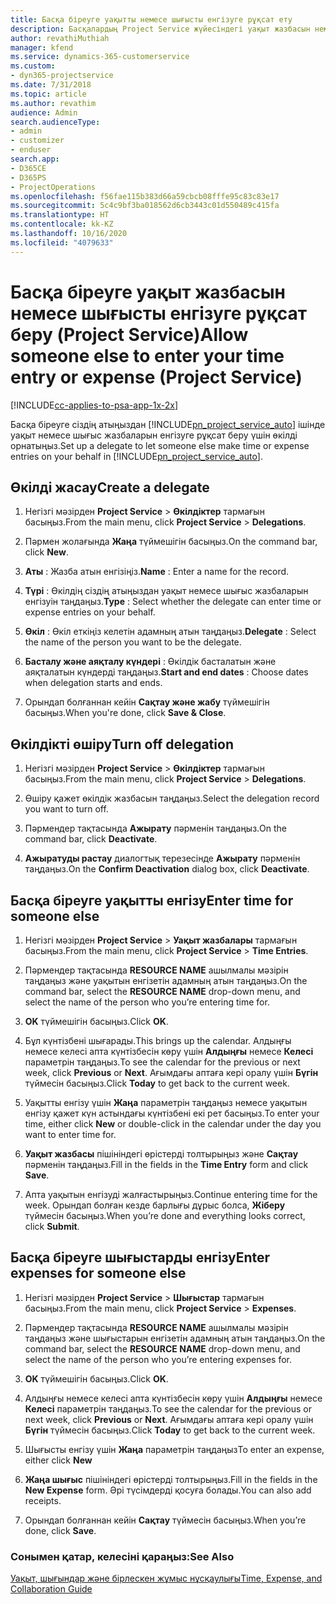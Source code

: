 ```yaml
---
title: Басқа біреуге уақытты немесе шығысты енгізуге рұқсат ету
description: Басқалардың Project Service жүйесіндегі уақыт жазбасын немесе шығысты енгізуге мүмкіндік беру жолы
author: revathiMuthiah
manager: kfend
ms.service: dynamics-365-customerservice
ms.custom:
- dyn365-projectservice
ms.date: 7/31/2018
ms.topic: article
ms.author: revathim
audience: Admin
search.audienceType:
- admin
- customizer
- enduser
search.app:
- D365CE
- D365PS
- ProjectOperations
ms.openlocfilehash: f56fae115b383d66a59cbcb08fffe95c83c83e17
ms.sourcegitcommit: 5c4c9bf3ba018562d6cb3443c01d550489c415fa
ms.translationtype: HT
ms.contentlocale: kk-KZ
ms.lasthandoff: 10/16/2020
ms.locfileid: "4079633"
---
```

# <a name="allow-someone-else-to-enter-your-time-entry-or-expense-project-service"></a><span data-ttu-id="6bb28-103">Басқа біреуге уақыт жазбасын немесе шығысты енгізуге рұқсат беру (Project Service)</span><span class="sxs-lookup"><span data-stu-id="6bb28-103">Allow someone else to enter your time entry or expense (Project Service)</span></span>

[!INCLUDE[cc-applies-to-psa-app-1x-2x](../includes/cc-applies-to-psa-app-1x-2x.md)]

<span data-ttu-id="6bb28-104">Басқа біреуге сіздің атыңыздан [!INCLUDE[pn_project_service_auto](../includes/pn-project-service-auto.md)] ішінде уақыт немесе шығыс жазбаларын енгізуге рұқсат беру үшін өкілді орнатыңыз.</span><span class="sxs-lookup"><span data-stu-id="6bb28-104">Set up a delegate to let someone else make time or expense entries on your behalf in [!INCLUDE[pn_project_service_auto](../includes/pn-project-service-auto.md)].</span></span>  
  
## <a name="create-a-delegate"></a><span data-ttu-id="6bb28-105">Өкілді жасау</span><span class="sxs-lookup"><span data-stu-id="6bb28-105">Create a delegate</span></span>  
  
1.  <span data-ttu-id="6bb28-106">Негізгі мәзірден **Project Service** > **Өкілдіктер** тармағын басыңыз.</span><span class="sxs-lookup"><span data-stu-id="6bb28-106">From the main menu, click **Project Service** > **Delegations**.</span></span>  
  
2.  <span data-ttu-id="6bb28-107">Пәрмен жолағында **Жаңа** түймешігін басыңыз.</span><span class="sxs-lookup"><span data-stu-id="6bb28-107">On the command bar, click **New**.</span></span>  
  
3. <span data-ttu-id="6bb28-108">**Аты** : Жазба атын енгізіңіз.</span><span class="sxs-lookup"><span data-stu-id="6bb28-108">**Name** : Enter a name for the record.</span></span>  
  
4. <span data-ttu-id="6bb28-109">**Түрі** : Өкілдің сіздің атыңыздан уақыт немесе шығыс жазбаларын енгізуін таңдаңыз.</span><span class="sxs-lookup"><span data-stu-id="6bb28-109">**Type** : Select whether the delegate can enter time or expense entries on your behalf.</span></span>  
  
5. <span data-ttu-id="6bb28-110">**Өкіл** : Өкіл еткіңіз келетін адамның атын таңдаңыз.</span><span class="sxs-lookup"><span data-stu-id="6bb28-110">**Delegate** : Select the name of the person you want to be the delegate.</span></span>  
  
6. <span data-ttu-id="6bb28-111">**Басталу және аяқталу күндері** : Өкілдік басталатын және аяқталатын күндерді таңдаңыз.</span><span class="sxs-lookup"><span data-stu-id="6bb28-111">**Start and end dates** : Choose dates when delegation starts and ends.</span></span>  
  
7.  <span data-ttu-id="6bb28-112">Орындап болғаннан кейін **Сақтау және жабу** түймешігін басыңыз.</span><span class="sxs-lookup"><span data-stu-id="6bb28-112">When you're done, click **Save & Close**.</span></span>  
  
## <a name="turn-off-delegation"></a><span data-ttu-id="6bb28-113">Өкілдікті өшіру</span><span class="sxs-lookup"><span data-stu-id="6bb28-113">Turn off delegation</span></span>  
  
1.  <span data-ttu-id="6bb28-114">Негізгі мәзірден **Project Service** > **Өкілдіктер** тармағын басыңыз.</span><span class="sxs-lookup"><span data-stu-id="6bb28-114">From the main menu, click **Project Service** > **Delegations**.</span></span>  
  
2.  <span data-ttu-id="6bb28-115">Өшіру қажет өкілдік жазбасын таңдаңыз.</span><span class="sxs-lookup"><span data-stu-id="6bb28-115">Select the delegation record you want to turn off.</span></span>  
  
3.  <span data-ttu-id="6bb28-116">Пәрмендер тақтасында **Ажырату** пәрменін таңдаңыз.</span><span class="sxs-lookup"><span data-stu-id="6bb28-116">On the command bar, click **Deactivate**.</span></span>  
  
4.  <span data-ttu-id="6bb28-117">**Ажыратуды растау** диалогтық терезесінде **Ажырату** пәрменін таңдаңыз.</span><span class="sxs-lookup"><span data-stu-id="6bb28-117">On the **Confirm Deactivation** dialog box, click **Deactivate**.</span></span>  
  
## <a name="enter-time-for-someone-else"></a><span data-ttu-id="6bb28-118">Басқа біреуге уақытты енгізу</span><span class="sxs-lookup"><span data-stu-id="6bb28-118">Enter time for someone else</span></span>  
  
1.  <span data-ttu-id="6bb28-119">Негізгі мәзірден **Project Service** > **Уақыт жазбалары** тармағын басыңыз.</span><span class="sxs-lookup"><span data-stu-id="6bb28-119">From the main menu, click **Project Service** > **Time Entries**.</span></span>  
  
2.  <span data-ttu-id="6bb28-120">Пәрмендер тақтасында **RESOURCE NAME** ашылмалы мәзірін таңдаңыз және уақытын енгізетін адамның атын таңдаңыз.</span><span class="sxs-lookup"><span data-stu-id="6bb28-120">On the command bar, select the **RESOURCE NAME** drop-down menu, and select the name of the person who you’re entering time for.</span></span>  
  
3.  <span data-ttu-id="6bb28-121">**OK** түймешігін басыңыз.</span><span class="sxs-lookup"><span data-stu-id="6bb28-121">Click **OK**.</span></span>  
  
4.  <span data-ttu-id="6bb28-122">Бұл күнтізбені шығарады.</span><span class="sxs-lookup"><span data-stu-id="6bb28-122">This brings up the calendar.</span></span> <span data-ttu-id="6bb28-123">Алдыңғы немесе келесі апта күнтізбесін көру үшін **Алдыңғы** немесе **Келесі** параметрін таңдаңыз.</span><span class="sxs-lookup"><span data-stu-id="6bb28-123">To see the calendar for the previous or next week, click **Previous** or **Next**.</span></span> <span data-ttu-id="6bb28-124">Ағымдағы аптаға кері оралу үшін **Бүгін** түймесін басыңыз.</span><span class="sxs-lookup"><span data-stu-id="6bb28-124">Click **Today** to get back to the current week.</span></span>  
  
5.  <span data-ttu-id="6bb28-125">Уақытты енгізу үшін **Жаңа** параметрін таңдаңыз немесе уақытын енгізу қажет күн астындағы күнтізбені екі рет басыңыз.</span><span class="sxs-lookup"><span data-stu-id="6bb28-125">To enter your time, either click **New** or double-click in the calendar under the day you want to enter time for.</span></span>  
  
6.  <span data-ttu-id="6bb28-126">**Уақыт жазбасы** пішініндегі өрістерді толтырыңыз және **Сақтау** пәрменін таңдаңыз.</span><span class="sxs-lookup"><span data-stu-id="6bb28-126">Fill in the fields in the **Time Entry** form and click **Save**.</span></span>  
  
7.  <span data-ttu-id="6bb28-127">Апта уақытын енгізуді жалғастырыңыз.</span><span class="sxs-lookup"><span data-stu-id="6bb28-127">Continue entering time for the week.</span></span> <span data-ttu-id="6bb28-128">Орындап болған кезде барлығы дұрыс болса, **Жіберу** түймесін басыңыз.</span><span class="sxs-lookup"><span data-stu-id="6bb28-128">When you’re done and everything looks correct, click **Submit**.</span></span>  
  
## <a name="enter-expenses-for-someone-else"></a><span data-ttu-id="6bb28-129">Басқа біреуге шығыстарды енгізу</span><span class="sxs-lookup"><span data-stu-id="6bb28-129">Enter expenses for someone else</span></span>  
  
1.  <span data-ttu-id="6bb28-130">Негізгі мәзірден **Project Service** > **Шығыстар** тармағын басыңыз.</span><span class="sxs-lookup"><span data-stu-id="6bb28-130">From the main menu, click **Project Service** > **Expenses**.</span></span>  
  
2.  <span data-ttu-id="6bb28-131">Пәрмендер тақтасында **RESOURCE NAME** ашылмалы мәзірін таңдаңыз және шығыстарын енгізетін адамның атын таңдаңыз.</span><span class="sxs-lookup"><span data-stu-id="6bb28-131">On the command bar, select the **RESOURCE NAME** drop-down menu, and select the name of the person who you’re entering expenses for.</span></span>  
  
3.  <span data-ttu-id="6bb28-132">**OK** түймешігін басыңыз.</span><span class="sxs-lookup"><span data-stu-id="6bb28-132">Click **OK**.</span></span>  
  
4.  <span data-ttu-id="6bb28-133">Алдыңғы немесе келесі апта күнтізбесін көру үшін **Алдыңғы** немесе **Келесі** параметрін таңдаңыз.</span><span class="sxs-lookup"><span data-stu-id="6bb28-133">To see the calendar for the previous or next week, click **Previous** or **Next**.</span></span> <span data-ttu-id="6bb28-134">Ағымдағы аптаға кері оралу үшін **Бүгін** түймесін басыңыз.</span><span class="sxs-lookup"><span data-stu-id="6bb28-134">Click **Today** to get back to the current week.</span></span>  
  
5.  <span data-ttu-id="6bb28-135">Шығысты енгізу үшін **Жаңа** параметрін таңдаңыз</span><span class="sxs-lookup"><span data-stu-id="6bb28-135">To enter an expense, either click **New**</span></span>  
  
6.  <span data-ttu-id="6bb28-136">**Жаңа шығыс** пішініндегі өрістерді толтырыңыз.</span><span class="sxs-lookup"><span data-stu-id="6bb28-136">Fill in the fields in the **New Expense** form.</span></span> <span data-ttu-id="6bb28-137">Әрі түсімдерді қосуға болады.</span><span class="sxs-lookup"><span data-stu-id="6bb28-137">You can also add receipts.</span></span>  
  
7.  <span data-ttu-id="6bb28-138">Орындап болғаннан кейін **Сақтау** түймесін басыңыз.</span><span class="sxs-lookup"><span data-stu-id="6bb28-138">When you’re done, click **Save**.</span></span>  
  
### <a name="see-also"></a><span data-ttu-id="6bb28-139">Сонымен қатар, келесіні қараңыз:</span><span class="sxs-lookup"><span data-stu-id="6bb28-139">See Also</span></span>  
 [<span data-ttu-id="6bb28-140">Уақыт, шығындар және бірлескен жұмыс нұсқаулығы</span><span class="sxs-lookup"><span data-stu-id="6bb28-140">Time, Expense, and Collaboration Guide</span></span>](../psa/time-expense-collaboration-guide.md)
